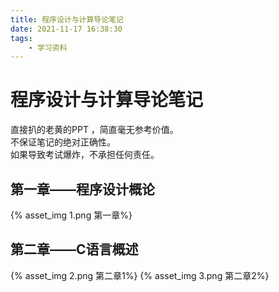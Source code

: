 ```yaml
---
title: 程序设计与计算导论笔记
date: 2021-11-17 16:38:30
tags:
    - 学习资料
---
```



# 程序设计与计算导论笔记
直接扒的老黄的PPT ，简直毫无参考价值。   
不保证笔记的绝对正确性。     
如果导致考试爆炸，不承担任何责任。
<!--more-->     

## 第一章——程序设计概论
{% asset_img 1.png 第一章%}

## 第二章——C语言概述
{% asset_img 2.png 第二章1%}
{% asset_img 3.png 第二章2%}